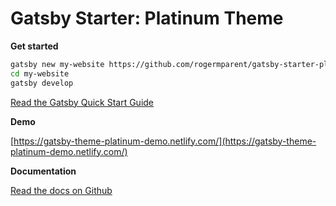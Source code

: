 # Gatsby Starter: Platinum Theme

**Get started**

```sh
gatsby new my-website https://github.com/rogermparent/gatsby-starter-platinum-theme
cd my-website
gatsby develop
```

[Read the Gatsby Quick Start Guide](https://www.gatsbyjs.org/docs/quick-start)

**Demo**

[https://gatsby-theme-platinum-demo.netlify.com/](https://gatsby-theme-platinum-demo.netlify.com/)

**Documentation**

[Read the docs on Github](https://github.com/rogermparent/gatsby-theme-platinum)
